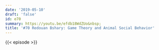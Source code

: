 ```yaml
---
date: '2019-05-10'
draft: 'false'
id: e70
summary: https://youtu.be/efdb18WdZUo&nbsp;
title: '#70 Redouan Bshary: Game Theory and Animal Social Behavior'
---
```

{{< episode >}}
